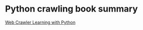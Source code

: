 # Python crawling book summary

[Web Crawler Learning with Python](https://github.com/Jung-YongHan/Crawling-for-Data-Analysis/tree/main/Web%20Crawler%20Learning%20with%20Python)

